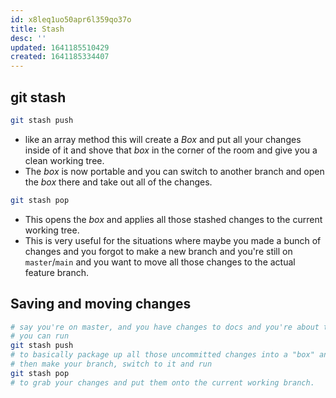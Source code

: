 ```yaml
---
id: x8leq1uo50apr6l359qo37o
title: Stash
desc: ''
updated: 1641185510429
created: 1641185334407
---
```



## git stash

```bash
git stash push 
```

- like an array method this will create a _Box_ and put all your changes inside of it and shove that _box_ in the corner of the room and give you a clean working tree.
- The _box_ is now portable and you can switch to another branch and open the _box_ there and take out all of the changes.

```bash
git stash pop
```

- This opens the _box_ and applies all those stashed changes to the current working tree.
- This is very useful for the situations where maybe you made a bunch of changes and you forgot to make a new branch and you're still on `master`/`main` and you want to move all those changes to the actual feature branch.

## Saving and moving changes

```bash
# say you're on master, and you have changes to docs and you're about to make a commit, but you realize "oh crap, I'm still on master, I needed to put this on a feature branch!" 
# you can run 
git stash push 
# to basically package up all those uncommitted changes into a "box" and shove it into a corner returning to a master branch that is a mirror of remote master (CLEAN!) 
# then make your branch, switch to it and run 
git stash pop 
# to grab your changes and put them onto the current working branch. 
```

